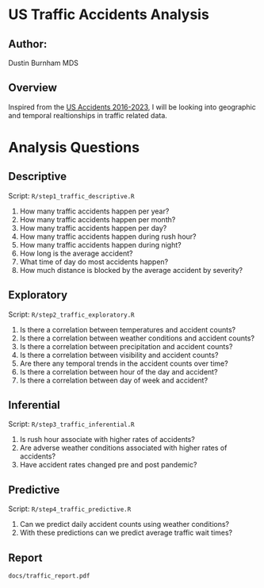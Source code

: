 # US Traffic Accidents Analysis

## Author: 
Dustin Burnham MDS

## Overview
Inspired from the [US Accidents 2016-2023](https://www.kaggle.com/datasets/sobhanmoosavi/us-accidents), I will be looking into geographic and temporal realtionships in traffic related data.

# Analysis Questions

## Descriptive

Script: `R/step1_traffic_descriptive.R`

1. How many traffic accidents happen per year?
2. How many traffic accidents happen per month?
3. How many traffic accidents happen per day?
4. How many traffic accidents happen during rush hour?
5. How many traffic accidents happen during night?
6. How long is the average accident?
7. What time of day do most accidents happen?
8. How much distance is blocked by the average accident by severity?

## Exploratory

Script: `R/step2_traffic_exploratory.R`

1. Is there a correlation between temperatures and accident counts?
2. Is there a correlation between weather conditions and accident counts?
3. Is there a correlation between precipitation and accident counts?
4. Is there a correlation between visibility and accident counts?
5. Are there any temporal trends in the accident counts over time?
6. Is there a correlation between hour of the day and accident?
7. Is there a correlation between day of week and accident?

## Inferential

Script: `R/step3_traffic_inferential.R`

1. Is rush hour associate with higher rates of accidents?
2. Are adverse weather conditions associated with higher rates of accidents?
3. Have accident rates changed pre and post pandemic?

## Predictive

Script: `R/step4_traffic_predictive.R`

1. Can we predict daily accident counts using weather conditions?
2. With these predictions can we predict average traffic wait times?

## Report

`docs/traffic_report.pdf`
